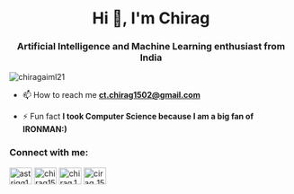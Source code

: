 <h1 align="center">Hi 👋, I'm Chirag</h1>
<h3 align="center">Artificial Intelligence and Machine Learning enthusiast from India</h3>

<p align="left"> <img src="https://komarev.com/ghpvc/?username=chiragaiml21&label=Profile%20views&color=0e75b6&style=flat" alt="chiragaiml21" /> </p>

- 📫 How to reach me **ct.chirag1502@gmail.com**

- ⚡ Fun fact **I took Computer Science because I am a big fan of IRONMAN:)**

<h3 align="left">Connect with me:</h3>
<p align="left">
<a href="https://twitter.com/astrigg1503" target="blank"><img align="center" src="https://raw.githubusercontent.com/rahuldkjain/github-profile-readme-generator/master/src/images/icons/Social/twitter.svg" alt="astrigg1503" height="30" width="40" /></a>
<a href="https://linkedin.com/in/chirag1503" target="blank"><img align="center" src="https://raw.githubusercontent.com/rahuldkjain/github-profile-readme-generator/master/src/images/icons/Social/linked-in-alt.svg" alt="chirag1503" height="30" width="40" /></a>
<a href="https://instagram.com/chirag.1503" target="blank"><img align="center" src="https://raw.githubusercontent.com/rahuldkjain/github-profile-readme-generator/master/src/images/icons/Social/instagram.svg" alt="chirag.1503" height="30" width="40" /></a>
<a href="https://www.leetcode.com/cirag_1503" target="blank"><img align="center" src="https://raw.githubusercontent.com/rahuldkjain/github-profile-readme-generator/master/src/images/icons/Social/leet-code.svg" alt="cirag_1503" height="30" width="40" /></a>
</p>

